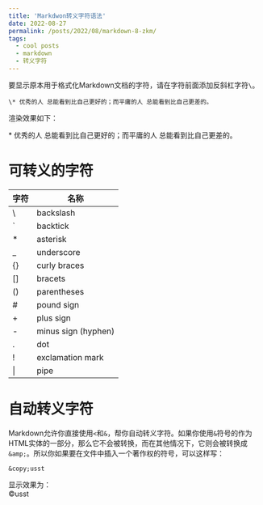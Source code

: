 ```yaml
---
title: 'Markdwon转义字符语法'
date: 2022-08-27
permalink: /posts/2022/08/markdown-8-zkm/
tags:
  - cool posts
  - markdown
  - 转义字符
---
```


要显示原本用于格式化Markdown文档的字符，请在字符前面添加反斜杠字符`\`。  
```
\* 优秀的人 总能看到比自己更好的；而平庸的人 总能看到比自己更差的。
```
渲染效果如下：   

\* 优秀的人 总能看到比自己更好的；而平庸的人 总能看到比自己更差的。

# 可转义的字符  
|字符|名称|
|---|---|
|\\ | backslash|
|\` | backtick|
|\* | asterisk|
|\_ | underscore|
|\{\} | curly braces|
|\[\] | bracets|
|\(\) | parentheses|
|\# | pound sign|
|\+ | plus sign|
|\- | minus sign (hyphen)|
|\. | dot|
|\! | exclamation mark|
|\| | pipe|

# 自动转义字符  
Markdown允许你直接使用`<`和`&`，帮你自动转义字符。如果你使用`&`符号的作为HTML实体的一部分，那么它不会被转换，而在其他情况下，它则会被转换成`&amp;`。所以你如果要在文件中插入一个著作权的符号，可以这样写： 
```
&copy;usst
```
显示效果为：  
&copy;usst


